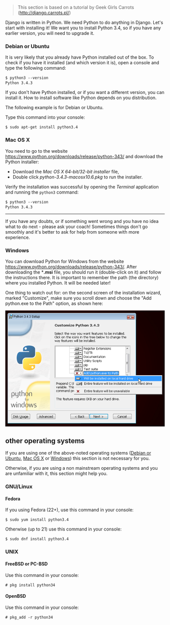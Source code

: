 
> This section is based on a tutorial by Geek Girls Carrots (http://django.carrots.pl/)

Django is written in Python. We need Python to do anything in Django. Let's start with installing it! We want you to install Python 3.4, so if you have any earlier version, you will need to upgrade it.


### Debian or Ubuntu

It is very likely that you already have Python installed out of the box. To check if you have it installed (and which version it is), open a console and type the following command:

    $ python3 --version
    Python 3.4.3

If you don't have Python installed, or if you want a different version, you can install it. How to install software like Python depends on you distribution.

The following example is for Debian or Ubuntu.

Type this command into your console:

    $ sudo apt-get install python3.4


### Mac OS X

You need to go to the website https://www.python.org/downloads/release/python-343/ and download the Python installer:

* Download the *Mac OS X 64-bit/32-bit installer* file,
* Double click *python-3.4.3-macosx10.6.pkg* to run the installer.

Verify the installation was successful by opening the *Terminal* application and running the `python3` command:

    $ python3 --version
    Python 3.4.3

----

If you have any doubts, or if something went wrong and you have no idea what to do next - please ask your coach! Sometimes things don't go smoothly and it's better to ask for help from someone with more experience.


### Windows

You can download Python for Windows from the website https://www.python.org/downloads/release/python-343/. After downloading the ***.msi** file, you should run it (double-click on it) and follow the instructions there. It is important to remember the path (the directory) where you installed Python. It will be needed later!

One thing to watch out for:  on the second screen of the installation wizard, marked "Customize", make sure you scroll down and choose the "Add python.exe to the Path" option, as shown here:

![Don't forget to add Python to the Path](../python_installation/images/add_python_to_windows_path.png)


## other operating systems

If you are using one of the above-noted operating systems ([Debian or Ubuntu](./#debian-or-ubuntu), [Mac OS X](./#mac-os-x) or [Windows](./#windows)) this section is not necessary for you.

Otherwise, if you are using a non mainstream operating systems and you are unfamiliar with it, this section might help you.


### GNU/Linux


#### Fedora

If you using Fedora (22+), use this command in your console:

    $ sudo yum install python3.4


Otherwise (up to 21) use this command in your console:

    $ sudo dnf install python3.4


### UNIX


#### FreeBSD or PC-BSD

Use this command in your console:

    # pkg install python34


#### OpenBSD

Use this command in your console:

    # pkg_add -r python34

